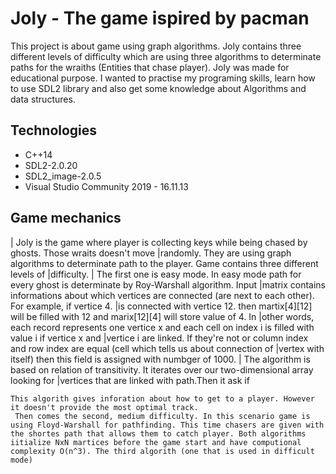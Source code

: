 # Joly - The game ispired by pacman
This project is about game using graph algorithms. Joly contains three different levels of difficulty which are using three algorithms to determinate paths for the wraiths (Entities that chase player). Joly was made for educational purpose. I wanted to practise my programing skills, learn how to use SDL2 library and also get some knowledge about Algorithms and data structures.

## Technologies
* C++14
* SDL2-2.0.20
* SDL2_image-2.0.5
* Visual Studio Community 2019 - 16.11.13

## Game mechanics
|     Joly is the game where player is collecting keys while being chased by ghosts. Those wraits doesn't move |randomly. They are using graph algorithms to determinate path to the player. Game contains three different levels of |difficulty.
|     The first one is easy mode. In easy mode path for every ghost is determinate by Roy-Warshall algorithm. Input |matrix contains informations about which vertices are connected (are next to each other). For example, if vertice 4. |is connected with vertice 12. then martix[4][12] will be filled with 12 and marix[12][4] will store value of 4. In |other words, each record represents one vertice x and each cell on index i is filled with value i if vertice x and |vertice i are linked. If they're not or column index and row index are equal (cell which tells us about connection of |vertex with itself) then this field is assigned with numbger of 1000.
|     The algorithm is based on relation of transitivity. It iterates over our two-dimensional array looking for |vertices that are linked with path.Then it ask if 
   
    This algorith gives inforation about how to get to a player. However it doesn't provide the most optimal track.
     Then comes the second, medium difficulty. In this scenario game is using Floyd-Warshall for pathfinding. This time chasers are given with the shortes path that allows them to catch player. Both algorithms iitialize NxN martices before the game start and have computional complexity O(n^3). The third algorith (one that is used in difficult mode) 
